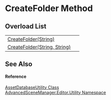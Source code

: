 # CreateFolder Method


## Overload List
<table>
<tr>
<td><a href="M_AdvancedSceneManager_Editor_Utility_AssetDatabaseUtility_CreateFolder.md">CreateFolder(String)</a></td>
<td> </td></tr>
<tr>
<td><a href="M_AdvancedSceneManager_Editor_Utility_AssetDatabaseUtility_CreateFolder_1.md">CreateFolder(String, String)</a></td>
<td> </td></tr>
</table>

## See Also


#### Reference
<a href="T_AdvancedSceneManager_Editor_Utility_AssetDatabaseUtility.md">AssetDatabaseUtility Class</a>  
<a href="N_AdvancedSceneManager_Editor_Utility.md">AdvancedSceneManager.Editor.Utility Namespace</a>  
